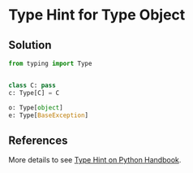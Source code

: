 # Type Hint for Type Object

## Solution

```python
from typing import Type


class C: pass
c: Type[C] = C

o: Type[object]
e: Type[BaseException]
```

## References

More details to see [Type Hint on Python Handbook](https://leven-cn.github.io/python-handbook/recipes/core/type_hint).
